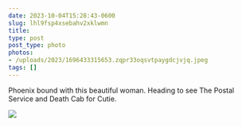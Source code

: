 ```yaml
---
date: 2023-10-04T15:28:43-0600
slug: lhl9fsp4xsebahv2xklwmn
title: 
type: post
post_type: photo
photos:
- /uploads/2023/1696433315653.zqpr33oqsvtpaygdcjvjq.jpeg
tags: []
---
```

Phoenix bound with this beautiful woman. Heading to see The Postal Service and Death Cab for Cutie.


![](/uploads/2023/1696433315653.zqpr33oqsvtpaygdcjvjq.jpeg)


